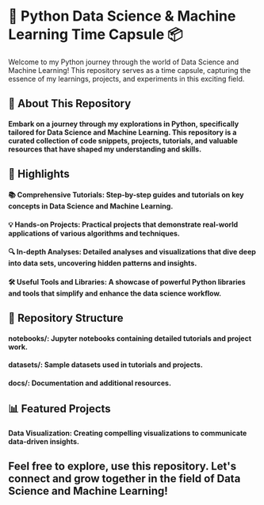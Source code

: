 # 🐍 Python Data Science & Machine Learning Time Capsule 📦
Welcome to my Python journey through the world of Data Science and Machine Learning! This repository serves as a time capsule, capturing the essence of my learnings, projects, and experiments in this exciting field.

## 🚀 About This Repository
#### Embark on a journey through my explorations in Python, specifically tailored for Data Science and Machine Learning. This repository is a curated collection of code snippets, projects, tutorials, and valuable resources that have shaped my understanding and skills.

## 🌟 Highlights
#### 📚 Comprehensive Tutorials: Step-by-step guides and tutorials on key concepts in Data Science and Machine Learning.
#### 💡 Hands-on Projects: Practical projects that demonstrate real-world applications of various algorithms and techniques.
#### 🔍 In-depth Analyses: Detailed analyses and visualizations that dive deep into data sets, uncovering hidden patterns and insights.
#### 🛠️ Useful Tools and Libraries: A showcase of powerful Python libraries and tools that simplify and enhance the data science workflow.
## 📁 Repository Structure
#### notebooks/: Jupyter notebooks containing detailed tutorials and project work.
#### datasets/: Sample datasets used in tutorials and projects.
#### docs/: Documentation and additional resources.
## 📊 Featured Projects
#### Data Visualization: Creating compelling visualizations to communicate data-driven insights.

## Feel free to explore, use this repository. Let's connect and grow together in the field of Data Science and Machine Learning!
